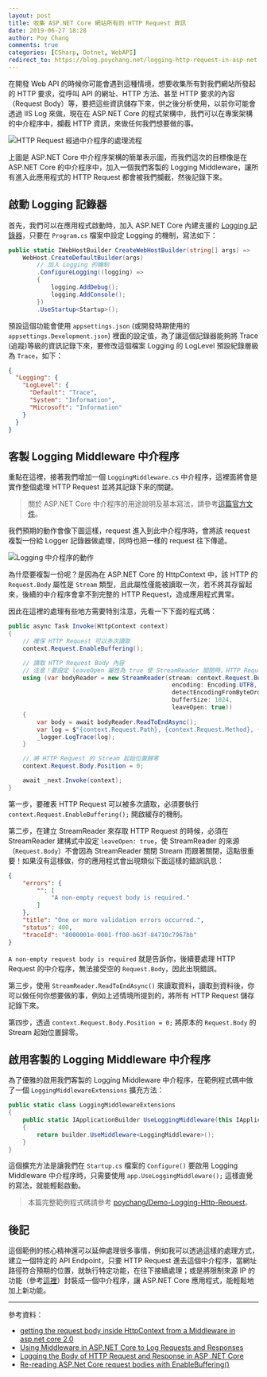 ```yaml
---
layout: post
title: 收集 ASP.NET Core 網站所有的 HTTP Request 資訊
date: 2019-06-27 18:28
author: Poy Chang
comments: true
categories: [CSharp, Dotnet, WebAPI]
redirect_to: https://blog.poychang.net/logging-http-request-in-asp-net-core/
---
```


在開發 Web API 的時候你可能會遇到這種情境，想要收集所有對我們網站所發起的 HTTP 要求，從呼叫 API 的網址、HTTP 方法、甚至 HTTP 要求的內容（Request Body）等，要把這些資訊儲存下來，供之後分析使用，以前你可能會透過 IIS Log 來做，現在在 ASP.NET Core 的程式架構中，我們可以在專案架構的中介程序中，攔截 HTTP 資訊，來做任何我們想要做的事。

![HTTP Request 經過中介程序的處理流程](https://i.imgur.com/84xhdDE.png)

上圖是 ASP.NET Core 中介程序架構的簡單表示圖，而我們這次的目標像是在 ASP.NET Core 的中介程序中，加入一個我們客製的 Logging Middleware，讓所有進入此應用程式的 HTTP Request 都會被我們攔截，然後記錄下來。

## 啟動 Logging 記錄器

首先，我們可以在應用程式啟動時，加入 ASP.NET Core 內建支援的 [Logging 記錄器](https://docs.microsoft.com/zh-tw/aspnet/core/fundamentals/logging/?WT.mc_id=DT-MVP-5003022)，只要在 `Program.cs` 檔案中設定 Logging 的機制，寫法如下：

```csharp
public static IWebHostBuilder CreateWebHostBuilder(string[] args) =>
    WebHost.CreateDefaultBuilder(args)
        // 加入 Logging 的機制
        .ConfigureLogging((logging) =>
        {
            logging.AddDebug();
            logging.AddConsole();
        })
        .UseStartup<Startup>();
```

預設這個功能會使用 `appsettings.json` (或開發時期使用的 `appsettings.Development.json`) 裡面的設定值，為了讓這個記錄器能夠將 Trace (追蹤)等級的資訊記錄下來，要修改這個檔案 Logging 的 LogLevel 預設紀錄層級為 `Trace`，如下：

```json
{
  "Logging": {
    "LogLevel": {
      "Default": "Trace",
      "System": "Information",
      "Microsoft": "Information"
    }
  }
}
```

## 客製 Logging Middleware 中介程序

重點在這裡，接著我們增加一個 `LoggingMiddleware.cs` 中介程序，這裡面將會是實作整個處理 HTTP Request 並將其記錄下來的關鍵。

>關於 ASP.NET Core 中介程序的用途說明及基本寫法，請參考[這篇官方文件](https://docs.microsoft.com/zh-tw/aspnet/core/fundamentals/middleware/write?WT.mc_id=DT-MVP-5003022)。

我們預期的動作會像下圖這樣，request 進入到此中介程序時，會將該 request 複製一份給 Logger 記錄器做處理，同時也把一樣的 request 往下傳遞。

![Logging 中介程序的動作](https://i.imgur.com/NLMxwL9.png)

為什麼要複製一份呢？是因為在 ASP.NET Core 的 HttpContext 中，該 HTTP 的 `Request.Body` 屬性是 `Stream` 類型，且此屬性僅能被讀取一次，若不將其存留起來，後續的中介程序會拿不到完整的 HTTP Request，造成應用程式異常。

因此在這裡的處理有些地方需要特別注意，先看一下下面的程式碼：

```csharp
public async Task Invoke(HttpContext context)
{
    // 確保 HTTP Request 可以多次讀取
    context.Request.EnableBuffering();

    // 讀取 HTTP Request Body 內容
    // 注意！要設定 leaveOpen 屬性為 true 使 StreamReader 關閉時，HTTP Request 的 Stream 不會跟著關閉
    using (var bodyReader = new StreamReader(stream: context.Request.Body,
                                              encoding: Encoding.UTF8,
                                              detectEncodingFromByteOrderMarks: false,
                                              bufferSize: 1024,
                                              leaveOpen: true))
    {
        var body = await bodyReader.ReadToEndAsync();
        var log = $"{context.Request.Path}, {context.Request.Method}, {body}";
        _logger.LogTrace(log);
    }

    // 將 HTTP Request 的 Stream 起始位置歸零
    context.Request.Body.Position = 0;

    await _next.Invoke(context);
}
```

第一步，要確表 HTTP Request 可以被多次讀取，必須要執行 `context.Request.EnableBuffering();` 開啟緩存的機制。

第二步，在建立 StreamReader 來存取 HTTP Request 的時候，必須在 StreamReader 建構式中設定 `leaveOpen: true`，使 StreamReader 的來源（`Request.Body`）不會因為 StreamReader 關閉 Stream 而跟著關閉，這點很重要！如果沒有這樣做，你的應用程式會出現類似下面這樣的錯誤訊息：

```json
{
    "errors": {
        "": [
            "A non-empty request body is required."
        ]
    },
    "title": "One or more validation errors occurred.",
    "status": 400,
    "traceId": "8000001e-0001-ff00-b63f-84710c7967bb"
}
```

`A non-empty request body is required` 就是告訴你，後續要處理 HTTP Request 的中介程序，無法接受空的 `Request.Body`，因此出現錯誤。

第三步，使用 `StreamReader.ReadToEndAsync()` 來讀取資料，讀取到資料後，你可以做任何你想要做的事，例如上述情境所提到的，將所有 HTTP Request 儲存記錄下來。

第四步，透過 `context.Request.Body.Position = 0;` 將原本的 `Request.Body` 的 Stream 起始位置歸零。

## 啟用客製的 Logging Middleware 中介程序

為了優雅的啟用我們客製的 Logging Middleware 中介程序，在範例程式碼中做了一個 `LoggingMiddlewareExtensions` 擴充方法：

```csharp
public static class LoggingMiddlewareExtensions
{
    public static IApplicationBuilder UseLoggingMiddleware(this IApplicationBuilder builder)
    {
        return builder.UseMiddleware<LoggingMiddleware>();
    }
}
```

這個擴充方法是讓我們在 `Startup.cs` 檔案的 `Configure()` 要啟用 Logging Middleware 中介程序時，只需要使用 `app.UseLoggingMiddleware();` 這樣直覺的寫法，就能輕鬆啟動。

>本篇完整範例程式碼請參考 [poychang/Demo-Logging-Http-Request](https://github.com/poychang/Demo-Logging-Http-Request)。

## 後記

這個範例的核心精神還可以延伸處理很多事情，例如我可以透過這樣的處理方式，建立一個特定的 API Endpoint，只要 HTTP Request 進去這個中介程序，當網址路徑符合預期的位置，就執行特定功能，在往下接續處理；或是將限制來源 IP 的功能（參考[這裡](https://gist.github.com/poychang/980fd0bbf7148a6046f323ce5c7f4379)）封裝成一個中介程序，讓 ASP.NET Core 應用程式，能輕鬆地加上新功能。

----------

參考資料：

* [getting the request body inside HttpContext from a Middleware in asp.net core 2.0](https://stackoverflow.com/questions/47624938/getting-the-request-body-inside-httpcontext-from-a-middleware-in-asp-net-core-2)
* [Using Middleware in ASP.NET Core to Log Requests and Responses](https://exceptionnotfound.net/using-middleware-to-log-requests-and-responses-in-asp-net-core/)
* [Logging the Body of HTTP Request and Response in ASP .NET Core](http://www.palador.com/2017/05/24/logging-the-body-of-http-request-and-response-in-asp-net-core/)
* [Re-reading ASP.Net Core request bodies with EnableBuffering()](https://devblogs.microsoft.com/aspnet/re-reading-asp-net-core-request-bodies-with-enablebuffering/)
